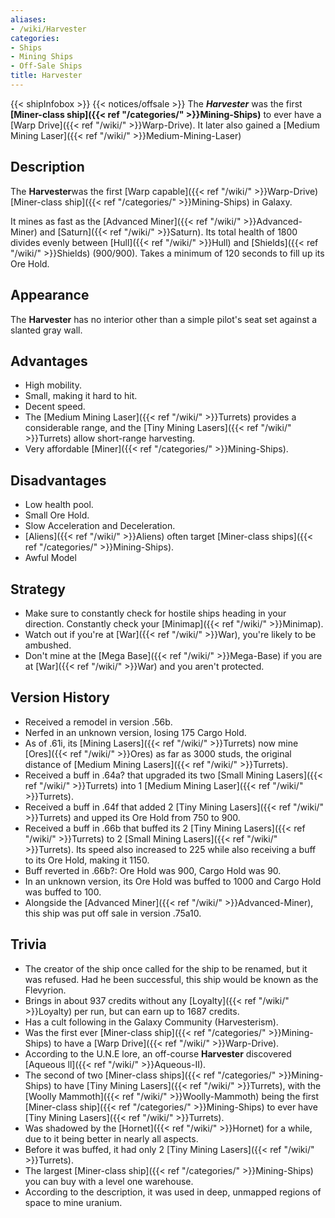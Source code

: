 ```yaml
---
aliases:
- /wiki/Harvester
categories:
- Ships
- Mining Ships
- Off-Sale Ships
title: Harvester
---
```


{{< shipInfobox >}} {{< notices/offsale >}} The **_Harvester_** was the first **[Miner-class ship]({{< ref "/categories/" >}}Mining-Ships)** to ever have a [Warp Drive]({{< ref "/wiki/" >}}Warp-Drive). It later also gained a [Medium Mining Laser]({{< ref "/wiki/" >}}Medium-Mining-Laser) 

## Description

The **Harvester**was the first [Warp capable]({{< ref "/wiki/" >}}Warp-Drive) [Miner-class ship]({{< ref "/categories/" >}}Mining-Ships) in Galaxy.

It mines as fast as the [Advanced Miner]({{< ref "/wiki/" >}}Advanced-Miner) and [Saturn]({{< ref "/wiki/" >}}Saturn). Its total health of 1800 divides evenly between [Hull]({{< ref "/wiki/" >}}Hull) and [Shields]({{< ref "/wiki/" >}}Shields) (900/900). Takes a minimum of 120 seconds to fill up its Ore Hold.

## Appearance

The **Harvester** has no interior other than a simple pilot's seat set against a slanted gray wall.

## Advantages

- High mobility.
- Small, making it hard to hit.
- Decent speed.
- The [Medium Mining Laser]({{< ref "/wiki/" >}}Turrets) provides a considerable range, and the [Tiny Mining Lasers]({{< ref "/wiki/" >}}Turrets) allow short-range harvesting.
- Very affordable [Miner]({{< ref "/categories/" >}}Mining-Ships).

## Disadvantages

- Low health pool.
- Small Ore Hold.
- Slow Acceleration and Deceleration.
- [Aliens]({{< ref "/wiki/" >}}Aliens) often target [Miner-class ships]({{< ref "/categories/" >}}Mining-Ships).
- Awful Model

## Strategy

- Make sure to constantly check for hostile ships heading in your direction. Constantly check your [Minimap]({{< ref "/wiki/" >}}Minimap).
- Watch out if you're at [War]({{< ref "/wiki/" >}}War), you're likely to be ambushed.
- Don't mine at the [Mega Base]({{< ref "/wiki/" >}}Mega-Base) if you are at [War]({{< ref "/wiki/" >}}War) and you aren't protected.

## Version History 

- Received a remodel in version .56b.
- Nerfed in an unknown version, losing 175 Cargo Hold.
- As of .61i, its [Mining Lasers]({{< ref "/wiki/" >}}Turrets) now mine [Ores]({{< ref "/wiki/" >}}Ores) as far as 3000 studs, the original distance of [Medium Mining Lasers]({{< ref "/wiki/" >}}Turrets).
- Received a buff in .64a? that upgraded its two [Small Mining Lasers]({{< ref "/wiki/" >}}Turrets) into 1 [Medium Mining Laser]({{< ref "/wiki/" >}}Turrets).
- Received a buff in .64f that added 2 [Tiny Mining Lasers]({{< ref "/wiki/" >}}Turrets) and upped its Ore Hold from 750 to 900.
- Received a buff in .66b that buffed its 2 [Tiny Mining Lasers]({{< ref "/wiki/" >}}Turrets) to 2 [Small Mining Lasers]({{< ref "/wiki/" >}}Turrets). Its speed also increased to 225 while also receiving a buff to its Ore Hold, making it 1150.
- Buff reverted in .66b?: Ore Hold was 900, Cargo Hold was 90.
- In an unknown version, its Ore Hold was buffed to 1000 and Cargo Hold was buffed to 100.
- Alongside the [Advanced Miner]({{< ref "/wiki/" >}}Advanced-Miner), this ship was put off sale in version .75a10.

## Trivia

- The creator of the ship once called for the ship to be renamed, but it was refused. Had he been successful, this ship would be known as the Flevyrion.
- Brings in about 937 credits without any [Loyalty]({{< ref "/wiki/" >}}Loyalty) per run, but can earn up to 1687 credits.
- Has a cult following in the Galaxy Community (Harvesterism).
- Was the first ever [Miner-class ship]({{< ref "/categories/" >}}Mining-Ships) to have a [Warp Drive]({{< ref "/wiki/" >}}Warp-Drive).
- According to the U.N.E lore, an off-course **Harvester** discovered [Aqueous ll]({{< ref "/wiki/" >}}Aqueous-II).
- The second of two [Miner-class ships]({{< ref "/categories/" >}}Mining-Ships) to have [Tiny Mining Lasers]({{< ref "/wiki/" >}}Turrets), with the [Woolly Mammoth]({{< ref "/wiki/" >}}Woolly-Mammoth) being the first [Miner-class ship]({{< ref "/categories/" >}}Mining-Ships) to ever have [Tiny Mining Lasers]({{< ref "/wiki/" >}}Turrets).
- Was shadowed by the [Hornet]({{< ref "/wiki/" >}}Hornet) for a while, due to it being better in nearly all aspects.
- Before it was buffed, it had only 2 [Tiny Mining Lasers]({{< ref "/wiki/" >}}Turrets).
- The largest [Miner-class ship]({{< ref "/categories/" >}}Mining-Ships) you can buy with a level one warehouse.
- According to the description, it was used in deep, unmapped regions of space to mine uranium.